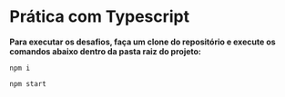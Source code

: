# Prática com Typescript

**Para executar os desafios, faça um clone do repositório e execute os comandos abaixo dentro da pasta raiz do projeto:**

```
npm i
```

```
npm start
```
